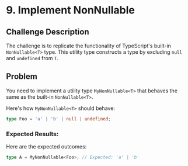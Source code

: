 # 9. Implement NonNullable<T>

## Challenge Description

The challenge is to replicate the functionality of TypeScript's built-in `NonNullable<T>` type. This utility type constructs a type by excluding `null` and `undefined` from `T`.

## Problem

You need to implement a utility type `MyNonNullable<T>` that behaves the same as the built-in `NonNullable<T>`.

Here's how `MyNonNullable<T>` should behave:

```typescript
type Foo = 'a' | 'b' | null | undefined;
```

### Expected Results:

Here are the expected outcomes:

```typescript
type A = MyNonNullable<Foo>; // Expected: 'a' | 'b'
```